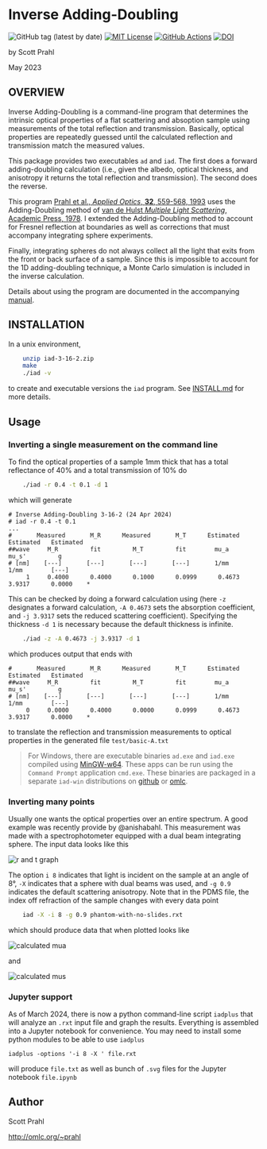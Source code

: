 # Inverse Adding-Doubling

![GitHub tag (latest by date)](https://img.shields.io/github/v/tag/scottprahl/iad?label=latest)
[![MIT License](https://img.shields.io/badge/MIT-license-yellow.svg)](https://github.com/scottprahl/miepython/blob/master/LICENSE.txt)
[![GitHub Actions](https://github.com/scottprahl/iad/actions/workflows/make.yml/badge.svg)](https://github.com/scottprahl/iad/actions/workflows/make.yml)
[![DOI](https://zenodo.org/badge/102147394.svg)](https://zenodo.org/badge/latestdoi/102147394)

by Scott Prahl

May 2023

## OVERVIEW

Inverse Adding-Doubling is a command-line program that determines the intrinsic optical properties of a flat scattering and absoption sample using measurements of the total reflection and transmission.  Basically, optical properties are repeatedly guessed until the calculated reflection and transmission match the measured values.

This package provides two executables `ad` and `iad`.  The first does a forward adding-doubling calculation (i.e., given the albedo, optical thickness, and anisotropy it returns the total reflection and transmission).  The second
does the reverse.

This program [Prahl et al., *Applied Optics*, **32**, 559-568, 1993](https://omlc.org/~prahl/pubs/pdfx/prahl93a.pdf) uses the Adding-Doubling method of [van de Hulst *Multiple Light Scattering*, Academic Press, 1978](https://www.amazon.com/Multiple-Light-Scattering-Formulas-Applications-ebook/dp/B01D4CMF80).  I extended the Adding-Doubling method to account for Fresnel reflection at boundaries as well as corrections that must accompany integrating sphere experiments.

Finally, integrating spheres do not always collect all the light that exits from the front or back surface of a sample.  Since this is impossible to account for the 1D adding-doubling technique, a Monte Carlo simulation is included in the inverse calculation.

Details about using the program are documented in the accompanying [manual](/doc/manual.pdf).

## INSTALLATION

In a unix environment,

```bash
    unzip iad-3-16-2.zip
    make
    ./iad -v
```

to create and executable versions the `iad` program.  See
[INSTALL.md](/INSTALL.md) for more details. 

## Usage

### Inverting a single measurement on the command line

To find the optical properties
of a sample 1mm thick that has a total reflectance of 40% and a total transmission of
10% do

```bash
    ./iad -r 0.4 -t 0.1 -d 1
```

which will generate

```
# Inverse Adding-Doubling 3-16-2 (24 Apr 2024) 
# iad -r 0.4 -t 0.1 
...
#     	Measured 	   M_R   	Measured 	   M_T   	Estimated	Estimated	Estimated
##wave	   M_R   	   fit   	   M_T   	   fit   	  mu_a   	  mu_s'  	    g    
# [nm]	  [---]  	  [---]  	  [---]  	  [---]  	  1/mm   	  1/mm   	  [---]  
     1	   0.4000	   0.4000	   0.1000	   0.0999	   0.4673	   3.9317	   0.0000	 *
```

This can be checked by doing a forward calculation using (here `-z` designates a forward
calculation, `-A 0.4673` sets the absorption coefficient, and `-j 3.9317` sets the reduced scattering coefficient).  Specifying the thickness `-d 1` is necessary because the default
thickness is infinite.


```bash
    ./iad -z -A 0.4673 -j 3.9317 -d 1
```

which produces output that ends with

```
#     	Measured 	   M_R   	Measured 	   M_T   	Estimated	Estimated	Estimated
##wave	   M_R   	   fit   	   M_T   	   fit   	  mu_a   	  mu_s'  	    g    
# [nm]	  [---]  	  [---]  	  [---]  	  [---]  	  1/mm   	  1/mm   	  [---]  
     0	   0.0000	   0.4000	   0.0000	   0.0999	   0.4673	   3.9317	   0.0000	 * 
```

to translate the reflection and transmission measurements to optical properties in the generated file `test/basic-A.txt`

> For Windows, there are executable binaries `ad.exe` and `iad.exe` compiled using [MinGW-w64](https://mingw-w64.org/doku.php).  These apps can be run using the `Command Prompt` application `cmd.exe`.  These binaries are packaged in a separate `iad-win` distributions on [github](https://github.com/scottprahl/iad/releases) or [omlc](https://omlc.org/software/iad/).

### Inverting many points

Usually one wants the optical properties over an entire spectrum.  A good example was
recently provide by @anishabahl.  This measurement was made with a spectrophotometer 
equipped with a dual beam integrating sphere.  The input data looks like this

![r and t graph](phantom-with-no-slides-RTU.svg)

The option `i 8` indicates that light is incident on the sample at an angle of 8°, `-X` indicates that a sphere with dual beams was used, and `-g 0.9` indicates  the default
scattering anisotropy.  Note that in the PDMS file, the index off refraction of the
sample changes with every data point

```bash
    iad -X -i 8 -g 0.9 phantom-with-no-slides.rxt
```

which should produce data that when plotted looks like

![calculated mua](phantom-with-no-slides-mua.svg)

and

![calculated mus](phantom-with-no-slides-mus.svg)



### Jupyter support

As of March 2024, there is now a python command-line script `iadplus` that will analyze an `.rxt` input file and graph the results.  Everything is assembled into a Jupyter notebook for convenience.  You may need to install some python modules to be able to use `iadplus`

    iadplus -options '-i 8 -X ' file.rxt

will produce `file.txt` as well as bunch of `.svg` files for the Jupyter notebook
`file.ipynb`

## Author

Scott Prahl

http://omlc.org/~prahl
